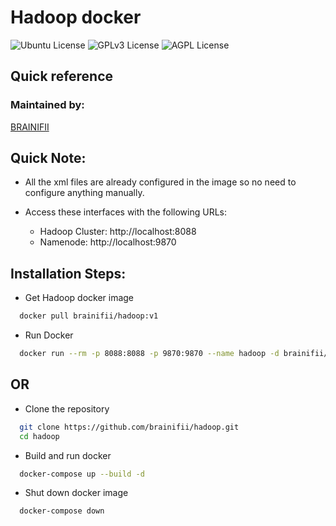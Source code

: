 
# Hadoop docker

![Ubuntu License](https://img.shields.io/badge/Ubuntu-22.04-blue.svg)
![GPLv3 License](https://img.shields.io/badge/Hadoop-3.3.4-green.svg)
![AGPL License](https://img.shields.io/badge/Java-11.0.16-orange.svg)


## Quick reference
### Maintained by:
[BRAINIFII](https://www.brainifii.com/)

## Quick Note:
* All the xml files are already configured in the image so no need to configure anything manually.
* Access these interfaces with the following URLs:

  * Hadoop Cluster: http://localhost:8088
  * Namenode: http://localhost:9870

## Installation Steps:
* Get Hadoop docker image

```bash
  docker pull brainifii/hadoop:v1
```

* Run Docker

```bash
  docker run --rm -p 8088:8088 -p 9870:9870 --name hadoop -d brainifii/hadoop:v1
```

## OR

* Clone the repository

```bash
  git clone https://github.com/brainifii/hadoop.git
  cd hadoop
```

* Build and run docker

```bash
  docker-compose up --build -d
```

* Shut down docker image

```bash
  docker-compose down
```